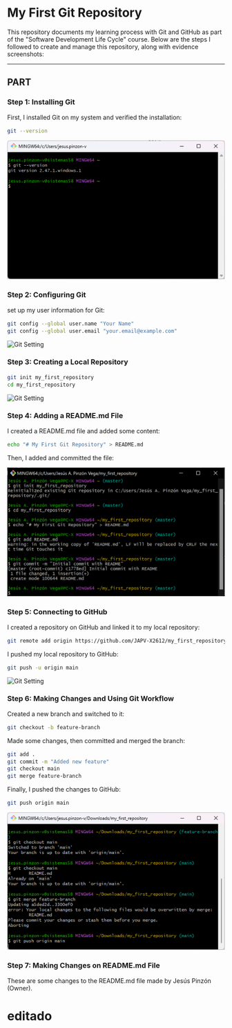 # My First Git Repository  

This repository documents my learning process with Git and GitHub as part of the "Software Development Life Cycle" course. Below are the steps I followed to create and manage this repository, along with evidence screenshots:  

---

## PART

### Step 1: Installing Git  

First, I installed Git on my system and verified the installation:  

```bash
git --version
```

![Git Installation](images/intalling_git.png)



### Step 2: Configuring Git

set up my user information for Git:

```bash
git config --global user.name "Your Name"
git config --global user.email "your.email@example.com"
```

![Git Setting](images/setting_git_user_data.png)



### Step 3: Creating a Local Repository

```bash
git init my_first_repository
cd my_first_repository
```

![Git Setting](images/creating_local_repository.png)



### Step 4: Adding a README.md File

I created a README.md file and added some content:

```bash
echo "# My First Git Repository" > README.md
```

Then, I added and committed the file:

![Git Setting](images/adding_a_readme_file.png)



### Step 5: Connecting to GitHub

I created a repository on GitHub and linked it to my local repository:

```bash
git remote add origin https://github.com/JAPV-X2612/my_first_repository.git
```

I pushed my local repository to GitHub:

```bash
git push -u origin main
```

![Git Setting](images/connecting_to_git_hub.png)



### Step 6: Making Changes and Using Git Workflow

Created a new branch and switched to it:

```bash
git checkout -b feature-branch
```

Made some changes, then committed and merged the branch:

```bash
git add .
git commit -m "Added new feature"
git checkout main
git merge feature-branch
```

Finally, I pushed the changes to GitHub:

```bash
git push origin main
```

![Git Setting](images/making_changes_and_using_git_workflow.png)



### Step 7: Making Changes on README.md File

These are some changes to the README.md file made by Jesús Pinzón (Owner).


# editado